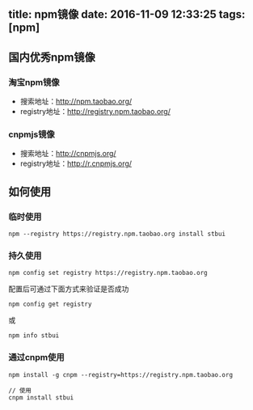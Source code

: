 title: npm镜像
date: 2016-11-09 12:33:25
tags: [npm]
---

## 国内优秀npm镜像

### 淘宝npm镜像

- 搜索地址：http://npm.taobao.org/
- registry地址：http://registry.npm.taobao.org/

### cnpmjs镜像

- 搜索地址：http://cnpmjs.org/
- registry地址：http://r.cnpmjs.org/

## 如何使用

### 临时使用
```
npm --registry https://registry.npm.taobao.org install stbui
```

### 持久使用
```
npm config set registry https://registry.npm.taobao.org

```

配置后可通过下面方式来验证是否成功
```
npm config get registry
```
或
```
npm info stbui
```

### 通过cnpm使用
```
npm install -g cnpm --registry=https://registry.npm.taobao.org

// 使用
cnpm install stbui
```
